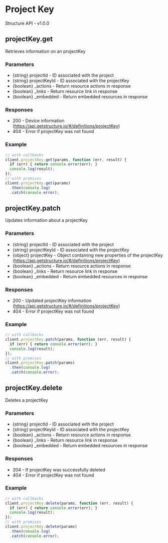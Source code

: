 # Project Key
Structure API - v1.0.0

## projectKey.get
Retrieves information on an projectKey


### Parameters
- {string} projectId - ID associated with the project 
- {string} projectKeyId - ID associated with the projectKey 
- {boolean} _actions - Return resource actions in response 
- {boolean} _links - Return resource link in response 
- {boolean} _embedded - Return embedded resources in response 

### Responses
- 200 - Device information (https://api.getstructure.io/#/definitions/projectKey)
- 404 - Error if projectKey was not found 

### Example
```javascript
// with callbacks
client.projectKey.get(params, function (err, result) {
  if (err) { return console.error(err); }
  console.log(result);
});
// with promises
client.projectKey.get(params)
  .then(console.log)
  .catch(console.error);
```
## projectKey.patch
Updates information about a projectKey


### Parameters
- {string} projectId - ID associated with the project 
- {string} projectKeyId - ID associated with the projectKey 
- {object} projectKey - Object containing new properties of the projectKey (https://api.getstructure.io/#/definitions/projectKey)
- {boolean} _actions - Return resource actions in response 
- {boolean} _links - Return resource link in response 
- {boolean} _embedded - Return embedded resources in response 

### Responses
- 200 - Updated projectKey information (https://api.getstructure.io/#/definitions/projectKey)
- 404 - Error if projectKey was not found 

### Example
```javascript
// with callbacks
client.projectKey.patch(params, function (err, result) {
  if (err) { return console.error(err); }
  console.log(result);
});
// with promises
client.projectKey.patch(params)
  .then(console.log)
  .catch(console.error);
```
## projectKey.delete
Deletes a projectKey


### Parameters
- {string} projectId - ID associated with the project 
- {string} projectKeyId - ID associated with the projectKey 
- {boolean} _actions - Return resource actions in response 
- {boolean} _links - Return resource link in response 
- {boolean} _embedded - Return embedded resources in response 

### Responses
- 204 - If projectKey was successfully deleted 
- 404 - Error if projectKey was not found 

### Example
```javascript
// with callbacks
client.projectKey.delete(params, function (err, result) {
  if (err) { return console.error(err); }
  console.log(result);
});
// with promises
client.projectKey.delete(params)
  .then(console.log)
  .catch(console.error);
```
